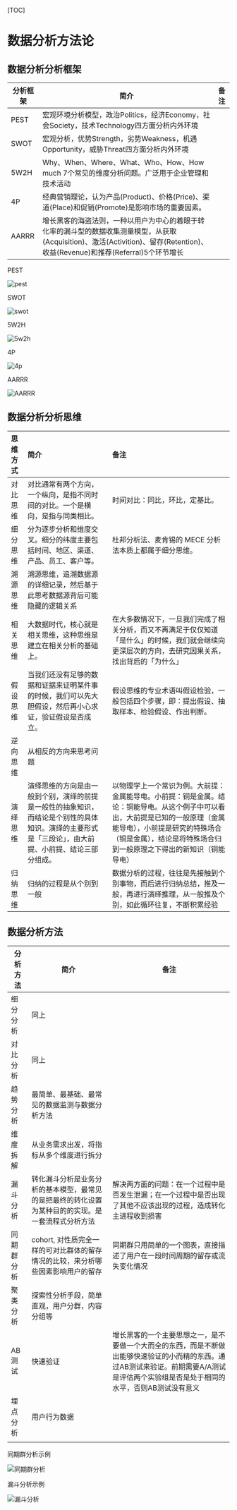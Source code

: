 [TOC]

# 数据分析方法论

## 数据分析分析框架

| 分析框架 | 简介                                                         | 备注 |
| -------- | ------------------------------------------------------------ | ---- |
| PEST     | 宏观环境分析模型，政治Politics，经济Economy，社会Society，技术Technology四方面分析内外环境 |      |
| SWOT     | 宏观分析，优势Strength，劣势Weakness，机遇Opportunity，威胁Threat四方面分析内外环境 |      |
| 5W2H     | Why、When、Where、What、Who、How、How much 7个常见的维度分析问题。广泛用于企业管理和技术活动 |      |
| 4P       | 经典营销理论，认为产品(Product)、价格(Price)、渠道(Place)和促销(Promote)是影响市场的重要因素。 |      |
| AARRR    | 增长黑客的海盗法则，一种以用户为中心的着眼于转化率的漏斗型的数据收集测量模型，从获取(Acquisition)、激活(Activition)、留存(Retention)、收益(Revenue)和推荐(Referral)5个环节增长 |      |

PEST

![pest](https://github.com/firewang/lingweilingyu/blob/master/static/img/pest.jpeg)

SWOT

![swot](https://github.com/firewang/lingweilingyu/blob/master/static/img/SWOT.jpeg)

5W2H

![5w2h](https://github.com/firewang/lingweilingyu/blob/master/static/img/5W2H.jpeg)

4P

![4p](https://github.com/firewang/lingweilingyu/blob/master/static/img/4P.jpeg)

AARRR

![AARRR](https://github.com/firewang/lingweilingyu/blob/master/static/img/AARRR.jpeg)



## 数据分析分析思维

| 思维方式 | 简介                                                         | 备注                                                         |
| :------- | :----------------------------------------------------------- | :----------------------------------------------------------- |
| 对比思维 | 对比通常有两个方向，一个纵向，是指不同时间的对比。一个是横向，是指与同类相比。 | 时间对比：同比，环比，定基比。                               |
| 细分思维 | 分为逐步分析和维度交叉。细分的纬度主要包括时间、地区、渠道、产品、员工、客户等。 | 杜邦分析法、麦肯锡的 MECE 分析法本质上都属于细分思维。       |
| 溯源思维 | 溯源思维，追溯数据源的详细记录，然后基于此思考数据源背后可能隐藏的逻辑关系 |                                                              |
| 相关思维 | 大数据时代，核心就是相关思维，这种思维是建立在相关分析的基础上。 | 在大多数情况下，一旦我们完成了相关分析，而又不再满足于仅仅知道「是什么」的时候，我们就会继续向更深层次的方向，去研究因果关系，找出背后的「为什么」 |
| 假设思维 | 当我们还没有足够的数据和证据来证明某件事的时候，我们可以先大胆假设，然后再小心求证，验证假设是否成立。 | 假设思维的专业术语叫假设检验，一般包括四个步骤，即：提出假设、抽取样本、检验假设、作出判断。 |
| 逆向思维 | 从相反的方向来思考问题                                       |                                                              |
| 演绎思维 | 演绎思维的方向是由一般到个别，演绎的前提是一般性的抽象知识，而结论是个别性的具体知识。演绎的主要形式是「三段论」，由大前提、小前提、结论三部分组成。 | 以物理学上一个常识为例。大前提：金属能导电。小前提：铜是金属。结论：铜能导电。从这个例子中可以看出，大前提是已知的一般原理（金属能导电），小前提是研究的特殊场合（铜是金属），结论是将特殊场合归到一般原理之下得出的新知识（铜能导电） |
| 归纳思维 | 归纳的过程是从个别到一般                                     | 数据分析的过程，往往是先接触到个别事物，而后进行归纳总结，推及一般，再进行演绎推理，从一般推及个别，如此循环往复，不断积累经验 |



## 数据分析方法

| 分析方法   | 简介                                                         | 备注                                                         |
| ---------- | ------------------------------------------------------------ | ------------------------------------------------------------ |
| 细分分析   | 同上                                                         |                                                              |
| 对比分析   | 同上                                                         |                                                              |
| 趋势分析   | 最简单、最基础、最常见的数据监测与数据分析方法               |                                                              |
| 维度拆解   | 从业务需求出发，将指标从多个维度进行拆分                     |                                                              |
| 漏斗分析   | 转化漏斗分析是业务分析的基本模型，最常见的是把最终的转化设置为某种目的的实现。是一套流程式分析方法 | 解决两方面的问题：在一个过程中是否发生泄漏；在一个过程中是否出现了其他不应该出现的过程，造成转化主进程收到损害 |
| 同期群分析 | cohort, 对性质完全一样的可对比群体的留存情况的比较，来分析哪些因素影响用户的留存 | 同期群只用简单的一个图表，直接描述了用户在一段时间周期的留存或流失变化情况 |
| 聚类分析   | 探索性分析手段，简单直观，用户分群，内容分组等               |                                                              |
| AB测试     | 快速验证                                                     | 增长黑客的一个主要思想之一，是不要做一个大而全的东西，而是不断做出能够快速验证的小而精的东西。通过AB测试来验证。前期需要A/A测试是评估两个实验组是否是处于相同的水平，否则AB测试没有意义 |
| 埋点分析   | 用户行为数据                                                 |                                                              |
|            |                                                              |                                                              |

同期群分析示例

![同期群分析](https://github.com/firewang/lingweilingyu/blob/master/static/img/cohort.jpeg)



漏斗分析示例

![漏斗分析](https://github.com/firewang/lingweilingyu/blob/master/static/img/funnel.jpeg)